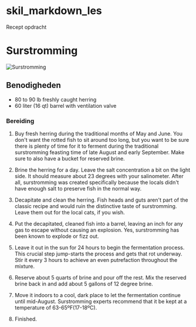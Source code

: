 # skil_markdown_les
Recept opdracht

# Surstromming

![Surstromming](C:\Users\artur\f1m1\pvaardig\les06\skil_markdown_les\surs.jpg)

## Benodigheden

* 80 to 90 lb freshly caught herring
* 60 liter (16 qt) barrel with ventilation valve


### Bereiding

1. Buy fresh herring during the traditional months of May and June. You don't want the rotted fish to sit around too long, but you want to be sure there is plenty of time for it to ferment during the traditional surstromming feasting time of late August and early September.
Make sure to also have a bucket for reserved brine.

2. Brine the herring for a day. Leave the salt concentration a bit on the light side. It should measure about 23 degrees with your salinometer. After all, surstromming was created specifically because the locals didn't have enough salt to preserve fish in the normal way.

3. Decapitate and clean the herring. Fish heads and guts aren't part of the classic recipe and would ruin the distinctive taste of surstromming. Leave them out for the local cats, if you wish.

4. Put the decapitated, cleaned fish into a barrel, leaving an inch for any gas to escape without causing an explosion. Yes, surstromming has been known to explode or fizz out.

5. Leave it out in the sun for 24 hours to begin the fermentation process. This crucial step jump-starts the process and gets that rot underway. Stir it every 3 hours to achieve an even putrefaction throughout the mixture.

6. Reserve about 5 quarts of brine and pour off the rest. Mix the reserved brine back in and add about 5 gallons of 12 degree brine.

7. Move it indoors to a cool, dark place to let the fermentation continue until mid-August. Surstromming experts recommend that it be kept at a temperature of 63-65ºF(17-18ºC).

8. Finished.
